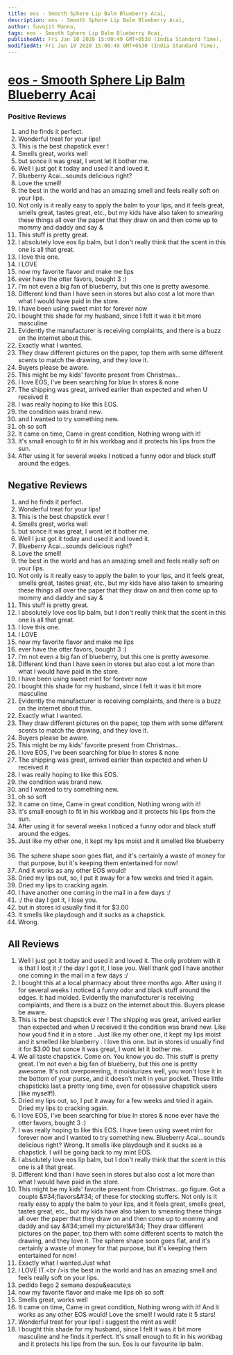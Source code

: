 ```yaml
---
title: eos - Smooth Sphere Lip Balm Blueberry Acai,
description: eos - Smooth Sphere Lip Balm Blueberry Acai,
author: Suvojit Manna,
tags: eos - Smooth Sphere Lip Balm Blueberry Acai,
publishedAt: Fri Jan 10 2020 15:00:49 GMT+0530 (India Standard Time),
modifiedAt: Fri Jan 10 2020 15:00:49 GMT+0530 (India Standard Time),
---
```


# [eos - Smooth Sphere Lip Balm Blueberry Acai](https://products.checkmycream.com/products/eos-Smooth-Sphere-Lip-Balm-Blueberry-Acai.html)

### Positive Reviews

<ol>
      <li>and he finds it perfect.</li>
      <li>Wonderful treat for your lips!</li>
      <li>This is the best chapstick ever !</li>
      <li>Smells great, works well</li>
      <li>but sonce it was great, I wont let it bother me.</li>
      <li>Well I just got it today and used it and loved it.</li>
      <li>Blueberry Acai...sounds delicious right?</li>
      <li>Love the smell!</li>
      <li>the best in the world and has an amazing smell and feels really soft on your lips.</li>
      <li>Not only is it really easy to apply the balm to your lips, and it feels great, smells great, tastes great, etc., but my kids have also taken to smearing these things all over the paper that they draw on and then come up to mommy and daddy and say &amp;</li>
      <li>This stuff is pretty great.</li>
      <li>I absolutely love eos lip balm, but I don&#x27;t really think that the scent in this one is all that great.</li>
      <li>I love this one.</li>
      <li>I LOVE</li>
      <li>now my favorite flavor and make me lips</li>
      <li>ever have the otter favors, bought 3 :)</li>
      <li>I&#x27;m not even a big fan of blueberry, but this one is pretty awesome.</li>
      <li>Different kind than I have seen in stores but also cost a lot more than what I would have paid in the store.</li>
      <li>I have been using sweet mint for forever now</li>
      <li>I bought this shade for my husband, since I felt it was it bit more masculine</li>
      <li>Evidently the manufacturer is receiving complaints, and there is a buzz on the internet about this.</li>
      <li>Exactly what I wanted.</li>
      <li>They draw different pictures on the paper, top them with some different scents to match the drawing, and they love it.  </li>
      <li>Buyers please be aware.</li>
      <li>This might be my kids&#x27; favorite present from Christmas...</li>
      <li>I love EOS, I&#x27;ve been searching for blue In stores &amp; none</li>
      <li>The shipping was great, arrived earlier than expected and when U received it</li>
      <li>I was really hoping to like this EOS.</li>
      <li>the condition was brand new.</li>
      <li>and I wanted to try something new.</li>
      <li>oh so soft</li>
      <li>It came on time, Came in great condition, Nothing wrong with it!</li>
      <li>It&#x27;s small enough to fit in his workbag and it protects his lips from the sun.</li>
      <li>After using it for several weeks I noticed a funny odor and black stuff around the edges.</li>
</ol>


<h2>Negative Reviews</h2>
<ol>
<li> and he finds it perfect.</li>
<li> Wonderful treat for your lips!</li>
<li> This is the best chapstick ever !</li>
<li> Smells great, works well</li>
<li> but sonce it was great, I wont let it bother me.</li>
<li> Well I just got it today and used it and loved it.</li>
<li> Blueberry Acai...sounds delicious right?</li>
<li> Love the smell!</li>
<li> the best in the world and has an amazing smell and feels really soft on your lips.</li>
<li> Not only is it really easy to apply the balm to your lips, and it feels great, smells great, tastes great, etc., but my kids have also taken to smearing these things all over the paper that they draw on and then come up to mommy and daddy and say &amp;</li>
<li> This stuff is pretty great.</li>
<li> I absolutely love eos lip balm, but I don&#x27;t really think that the scent in this one is all that great.</li>
<li> I love this one.</li>
<li> I LOVE</li>
<li> now my favorite flavor and make me lips</li>
<li> ever have the otter favors, bought 3 :)</li>
<li> I&#x27;m not even a big fan of blueberry, but this one is pretty awesome.</li>
<li> Different kind than I have seen in stores but also cost a lot more than what I would have paid in the store.</li>
<li> I have been using sweet mint for forever now</li>
<li> I bought this shade for my husband, since I felt it was it bit more masculine</li>
<li> Evidently the manufacturer is receiving complaints, and there is a buzz on the internet about this.</li>
<li> Exactly what I wanted.</li>
<li> They draw different pictures on the paper, top them with some different scents to match the drawing, and they love it.  </li>
<li> Buyers please be aware.</li>
<li> This might be my kids&#x27; favorite present from Christmas...</li>
<li> I love EOS, I&#x27;ve been searching for blue In stores &amp; none</li>
<li> The shipping was great, arrived earlier than expected and when U received it</li>
<li> I was really hoping to like this EOS.</li>
<li> the condition was brand new.</li>
<li> and I wanted to try something new.</li>
<li> oh so soft</li>
<li> It came on time, Came in great condition, Nothing wrong with it!</li>
<li> It&#x27;s small enough to fit in his workbag and it protects his lips from the sun.</li>
<li> After using it for several weeks I noticed a funny odor and black stuff around the edges.</li>
<li> Just like my other one, it kept my lips moist and it smelled like blueberry .  </li>
<li> The sphere shape soon goes flat, and it&#x27;s certainly a waste of money for that purpose, but it&#x27;s keeping them entertained for now!</li>
<li> And it works as any other EOS would!</li>
<li> Dried my lips out, so, I put it away for a few weeks and tried it again.</li>
<li> Dried my lips to cracking again.</li>
<li> I have another one coming in the mail in a few days :/</li>
<li> :/ the day I got it, I lose you.</li>
<li> but in stores id usually find it for $3.00</li>
<li> It smells like playdough and it sucks as a chapstick.</li>
<li> Wrong.</li>
</ol>

<h2>All Reviews</h2>

<ol>
    <li> Well I just got it today and used it and loved it. The only problem with it is that I lost it :/ the day I got it, I lose you. Well thank god I have another one coming in the mail in a few days :/</li>
    <li> I bought this at a local pharmacy about three months ago. After using it for several weeks I noticed a funny odor and black stuff around the edges. It had molded. Evidently the manufacturer is receiving complaints, and there is a buzz on the internet about this. Buyers please be aware.</li>
    <li> This is the best chapstick ever ! The shipping was great, arrived earlier than expected and when U received it the condition was brand new. Like how youd find it in a store . Just like my other one, it kept my lips moist and it smelled like blueberry .  I love this one. but in stores id usually find it for $3.00 but sonce it was great, I wont let it bother me.</li>
    <li> We all taste chapstick. Come on. You know you do. This stuff is pretty great. I&#x27;m not even a big fan of blueberry, but this one is pretty awesome. It&#x27;s not overpowering, it moisturizes well, you won&#x27;t lose it in the bottom of your purse, and it doesn&#x27;t melt in your pocket. These little chapsticks last a pretty long time, even for obsessive chapstick users (like myself!).</li>
    <li> Dried my lips out, so, I put it away for a few weeks and tried it again. Dried my lips to cracking again.</li>
    <li> I love EOS, I&#x27;ve been searching for blue In stores &amp; none ever have the otter favors, bought 3 :)</li>
    <li> I was really hoping to like this EOS. I have been using sweet mint for forever now and I wanted to try something new. Blueberry Acai...sounds delicious right? Wrong. It smells like playdough and it sucks as a chapstick. I will be going back to my mint EOS.</li>
    <li> I absolutely love eos lip balm, but I don&#x27;t really think that the scent in this one is all that great.</li>
    <li> Different kind than I have seen in stores but also cost a lot more than what I would have paid in the store.</li>
    <li> This might be my kids&#x27; favorite present from Christmas...go figure.  Got a couple &amp;#34;flavors&amp;#34; of these for stocking stuffers.  Not only is it really easy to apply the balm to your lips, and it feels great, smells great, tastes great, etc., but my kids have also taken to smearing these things all over the paper that they draw on and then come up to mommy and daddy and say &amp;#34;smell my picture!&amp;#34;  They draw different pictures on the paper, top them with some different scents to match the drawing, and they love it.  The sphere shape soon goes flat, and it&#x27;s certainly a waste of money for that purpose, but it&#x27;s keeping them entertained for now!</li>
    <li> Exactly what I wanted.Just what</li>
    <li> I LOVE IT.&lt;br /&gt;is the best in the world and has an amazing smell and feels really soft on your lips.</li>
    <li> pedido llego 2 semana despu&amp;eacute;s</li>
    <li> now my favorite flavor and make me lips oh so soft</li>
    <li> Smells great, works well</li>
    <li> It came on time, Came in great condition, Nothing wrong with it! And it works as any other EOS would! Love the smell! I would rate it 5 stars!</li>
    <li> Wonderful treat for your lips! i suggest the mint as well!</li>
    <li> I bought this shade for my husband, since I felt it was it bit more masculine and he finds it perfect. It&#x27;s small enough to fit in his workbag and it protects his lips from the sun. Eos is our favourite lip balm.</li>
</ol>




